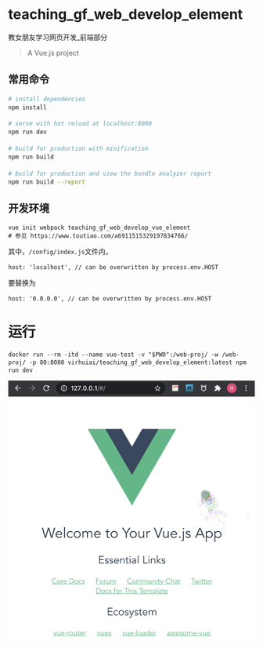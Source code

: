 # teaching_gf_web_develop_element
教女朋友学习网页开发_前端部分



> A Vue.js project

## 常用命令

``` bash
# install dependencies
npm install

# serve with hot reload at localhost:8080
npm run dev

# build for production with minification
npm run build

# build for production and view the bundle analyzer report
npm run build --report
```



## 开发环境



```
vue init webpack teaching_gf_web_develop_vue_element
# 参见 https://www.toutiao.com/a6911515329197834766/
```



其中，`/config/index.js`文件内，



```
host: 'localhost', // can be overwritten by process.env.HOST
```



要替换为



```
host: '0.0.0.0', // can be overwritten by process.env.HOST
```





# 运行



```
docker run --rm -itd --name vue-test -v "$PWD":/web-proj/ -w /web-proj/ -p 80:8080 virhuiai/teaching_gf_web_develop_element:latest npm run dev
```



![image-20210125011722123](assets/image-20210125011722123.png)

